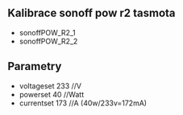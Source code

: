 ---
---
## Kalibrace sonoff pow r2 tasmota

* sonoffPOW_R2_1
* sonoffPOW_R2_2

## Parametry
* voltageset 233	//V
* powerset 40	    //Watt
* currentset 173	//A (40w/233v=172mA)
